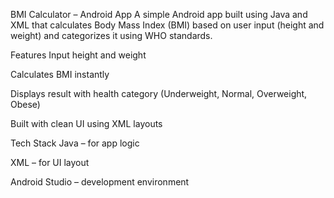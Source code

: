  BMI Calculator – Android App
A simple Android app built using Java and XML that calculates Body Mass Index (BMI) based on user input (height and weight) and categorizes it using WHO standards.

Features
Input height and weight

Calculates BMI instantly

Displays result with health category (Underweight, Normal, Overweight, Obese)

Built with clean UI using XML layouts

 Tech Stack
Java – for app logic

XML – for UI layout

Android Studio – development environment

